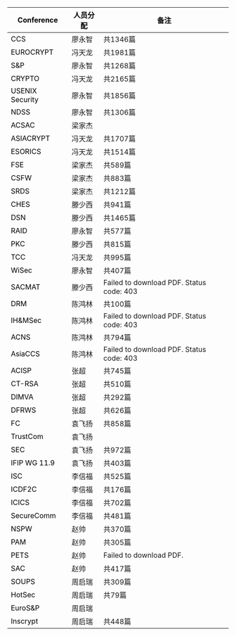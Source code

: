 | **<font style="color:black;">Conference</font>**  | **<font style="color:black;">人员分配</font>** | **<font style="color:black;">备注</font>** |
| ------------------------------------------------- | ---------------------------------------------- | ------------------------------------------ |
| <font style="color:black;">CCS</font>             | 廖永智                                         | 共1346篇   |
| <font style="color:black;">EUROCRYPT</font>       | 冯天龙                                         | 共1981篇                                   |
| <font style="color:black;">S&P</font>             | 廖永智                                         | 共1268篇                                   |
| <font style="color:black;">CRYPTO</font>          | 冯天龙                                         | 共2165篇                                   |
| <font style="color:black;">USENIX Security</font> | 廖永智                                         | 共1856篇                                   |
| <font style="color:black;">NDSS</font>            | 廖永智                                         | 共1306篇                                   |
| <font style="color:black;">ACSAC</font>            | 梁家杰                                         |                                            |
| <font style="color:black;">ASIACRYPT</font>       | 冯天龙                                         | 共1707篇                                   |
| <font style="color:black;">ESORICS</font>         | 冯天龙                                         | 共1514篇                                   |
| <font style="color:black;">FSE</font>             | 梁家杰                                         | 共589篇                                    |
| <font style="color:black;">CSFW</font>            | 梁家杰                                         | 共883篇                                    |
| <font style="color:black;">SRDS</font>            | 梁家杰                                         | 共1212篇                                   |
| <font style="color:black;">CHES</font>            | 滕少西                                         | 共941篇                                    |
| <font style="color:black;">DSN</font>             | 滕少西                                         | 共1465篇                                   |
| <font style="color:black;">RAID</font>            | 廖永智                                         | 共577篇                                    |
| <font style="color:black;">PKC</font>             | 滕少西                                         | 共815篇                                    |
| <font style="color:black;">TCC</font>             | 冯天龙                                         | 共995篇                                    |
| <font style="color:black;">WiSec</font>           | 廖永智                                         | 共407篇                                    |
| <font style="color:black;">SACMAT</font>          | 滕少西                                         | Failed to download PDF. Status code: 403 |
| <font style="color:black;">DRM</font>             | 陈鸿林                                         | 共100篇                                    |
| <font style="color:black;">IH&MSec</font>         | 陈鸿林                                         | Failed to download PDF. Status code: 403 |
| <font style="color:black;">ACNS</font>            | 陈鸿林                                         | 共794篇                                    |
| <font style="color:black;">AsiaCCS</font>         | 陈鸿林                                         | Failed to download PDF. Status code: 403 |
| <font style="color:black;">ACISP</font>           | 张超                                           | 共745篇                                    |
| <font style="color:black;">CT-RSA</font>          | 张超                                           | 共510篇                                    |
| <font style="color:black;">DIMVA</font>           | 张超                                           | 共292篇                                    |
| <font style="color:black;">DFRWS</font>           | 张超                                           | 共626篇                                    |
| <font style="color:black;">FC</font>              | 袁飞扬                                         | 共858篇                                    |
| <font style="color:black;">TrustCom</font>        | 袁飞扬                                         |                                            |
| <font style="color:black;">SEC</font>             | 袁飞扬                                         | 共972篇                                    |
| <font style="color:black;">IFIP WG 11.9</font>    | 袁飞扬                                         | 共403篇                                    |
| <font style="color:black;">ISC</font>             | 李信福                                         | 共525篇                                    |
| <font style="color:black;">ICDF2C</font>          | 李信福                                         | 共176篇                                    |
| <font style="color:black;">ICICS</font>           | 李信福                                         | 共702篇                                    |
| <font style="color:black;">SecureComm</font>      | 李信福                                         | 共481篇                                    |
| <font style="color:black;">NSPW</font>            | 赵帅                                           | 共370篇                                    |
| <font style="color:black;">PAM</font>             | 赵帅                                           | 共305篇                                    |
| <font style="color:black;">PETS</font>            | 赵帅                                           | Failed to download PDF.                                          |
| <font style="color:black;">SAC</font>             | 赵帅                                           | 共417篇                                    |
| <font style="color:black;">SOUPS</font>           | 周启瑞                                         | 共309篇                                           |
| <font style="color:black;">HotSec</font>          | 周启瑞                                         | 共79篇                                           |
| <font style="color:black;">EuroS&P</font>         | 周启瑞                                         |                                            |
| <font style="color:black;">Inscrypt</font>        | 周启瑞                                         | 共448篇                                           |


